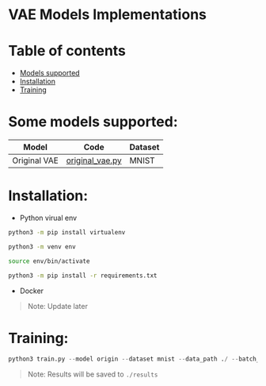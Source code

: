 # VAE Models Implementations

Table of contents
=================
<!--ts-->
   * [Models supported](#some-models-supported)
   * [Installation](#installation)
   * [Training](#training)
<!--te-->

Some models supported:
================

| Model | Code | Dataset |
| --- | --- | --- |
| Original VAE | [original_vae.py](/models/original_vae.py) | MNIST |

Installation:
=================
* Python virual env
```bash
python3 -m pip install virtualenv

python3 -m venv env

source env/bin/activate

python3 -m pip install -r requirements.txt
```

* Docker
> Note: Update later

Training:
=================
```python
python3 train.py --model origin --dataset mnist --data_path ./ --batch_size 100 --epochs 30
```
> Note: Results will be saved to `./results`